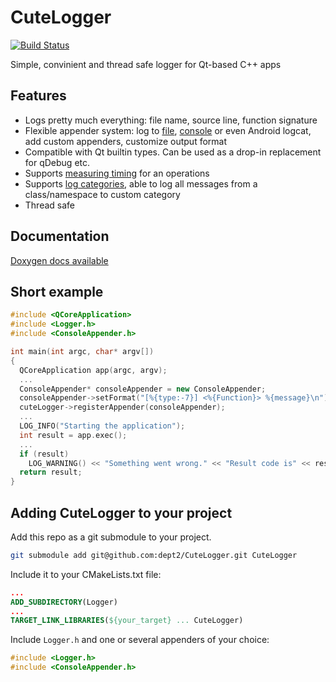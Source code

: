# CuteLogger
[![Build Status](https://travis-ci.org/dept2/CuteLogger.svg?branch=master)](https://travis-ci.org/dept2/CuteLogger)

Simple, convinient and thread safe logger for Qt-based C++ apps

## Features

- Logs pretty much everything: file name, source line, function signature
- Flexible appender system: log to [file](http://dept2.github.io/CuteLogger/class_file_appender.html), [console](http://dept2.github.io/CuteLogger/class_console_appender.html) or even Android logcat, add custom appenders, customize output format
- Compatible with Qt builtin types. Can be used as a drop-in replacement for qDebug etc.
- Supports [measuring timing](http://dept2.github.io/CuteLogger/_logger_8h.html#af018c228deac1e43b4428889b89dbd13) for an operations
- Supports [log categories](http://dept2.github.io/CuteLogger/_logger_8h.html#a5a9579044777cb4de48b4dbb416b007d), able to log all messages from a class/namespace to custom category
- Thread safe

## Documentation
[Doxygen docs available](http://dept2.github.io/CuteLogger/)

## Short example

```cpp
#include <QCoreApplication>
#include <Logger.h>
#include <ConsoleAppender.h>

int main(int argc, char* argv[])
{
  QCoreApplication app(argc, argv);
  ...
  ConsoleAppender* consoleAppender = new ConsoleAppender;
  consoleAppender->setFormat("[%{type:-7}] <%{Function}> %{message}\n");
  cuteLogger->registerAppender(consoleAppender);
  ...
  LOG_INFO("Starting the application");
  int result = app.exec();
  ...
  if (result)
    LOG_WARNING() << "Something went wrong." << "Result code is" << result;
  return result;
}
```

## Adding CuteLogger to your project

Add this repo as a git submodule to your project. 

```bash
git submodule add git@github.com:dept2/CuteLogger.git CuteLogger
```

Include it to your CMakeLists.txt file:
```cmake
...
ADD_SUBDIRECTORY(Logger)
...
TARGET_LINK_LIBRARIES(${your_target} ... CuteLogger)
```

Include `Logger.h` and one or several appenders of your choice:
```cpp
#include <Logger.h>
#include <ConsoleAppender.h>
```
